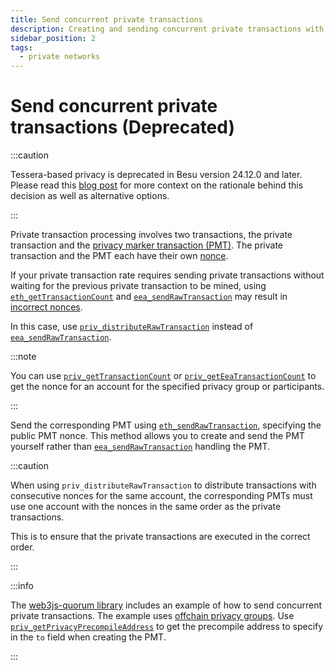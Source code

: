 ```yaml
---
title: Send concurrent private transactions
description: Creating and sending concurrent private transactions with Besu
sidebar_position: 2
tags:
  - private networks
---
```


# Send concurrent private transactions (Deprecated)

:::caution

Tessera-based privacy is deprecated in Besu version 24.12.0 and later. Please read this [blog post](https://www.lfdecentralizedtrust.org/blog/sunsetting-tessera-and-simplifying-hyperledger-besu) for more context on the rationale behind this decision as well as alternative options.

:::

Private transaction processing involves two transactions, the private transaction and the [privacy marker transaction (PMT)](../../concepts/privacy/private-transactions/processing.md). The private transaction and the PMT each have their own [nonce](../../concepts/privacy/private-transactions/index.md#nonces).

If your private transaction rate requires sending private transactions without waiting for the previous private transaction to be mined, using [`eth_getTransactionCount`](../../../public-networks/reference/api/index.md#eth_gettransactioncount) and [`eea_sendRawTransaction`](../../reference/api/index.md#eea_sendrawtransaction) may result in [incorrect nonces](../../concepts/privacy/private-transactions/index.md#private-nonce-management).

In this case, use [`priv_distributeRawTransaction`](private-transactions.md#priv_distributerawtransaction) instead of [`eea_sendRawTransaction`](../../reference/api/index.md#eea_sendrawtransaction).

:::note

You can use [`priv_getTransactionCount`](../../reference/api/index.md#priv_gettransactioncount) or [`priv_getEeaTransactionCount`](../../reference/api/index.md#priv_geteeatransactioncount) to get the nonce for an account for the specified privacy group or participants.

:::

Send the corresponding PMT using [`eth_sendRawTransaction`](../../../public-networks/reference/api/index.md#eth_sendrawtransaction), specifying the public PMT nonce. This method allows you to create and send the PMT yourself rather than [`eea_sendRawTransaction`](../../reference/api/index.md#eea_sendrawtransaction) handling the PMT.

:::caution

When using `priv_distributeRawTransaction` to distribute transactions with consecutive nonces for the same account, the corresponding PMTs must use one account with the nonces in the same order as the private transactions.

This is to ensure that the private transactions are executed in the correct order.

:::

:::info

The [web3js-quorum library](https://github.com/ConsenSys/web3js-quorum/tree/master/example/concurrentPrivateTransactions) includes an example of how to send concurrent private transactions. The example uses [offchain privacy groups](../../concepts/privacy/privacy-groups.md). Use [`priv_getPrivacyPrecompileAddress`](../../reference/api/index.md#priv_getprivacyprecompileaddress) to get the precompile address to specify in the `to` field when creating the PMT.

:::
